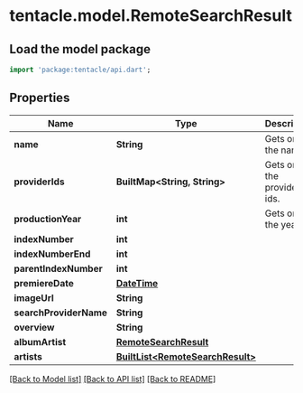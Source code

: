 # tentacle.model.RemoteSearchResult

## Load the model package
```dart
import 'package:tentacle/api.dart';
```

## Properties
Name | Type | Description | Notes
------------ | ------------- | ------------- | -------------
**name** | **String** | Gets or sets the name. | [optional] 
**providerIds** | **BuiltMap&lt;String, String&gt;** | Gets or sets the provider ids. | [optional] 
**productionYear** | **int** | Gets or sets the year. | [optional] 
**indexNumber** | **int** |  | [optional] 
**indexNumberEnd** | **int** |  | [optional] 
**parentIndexNumber** | **int** |  | [optional] 
**premiereDate** | [**DateTime**](DateTime.md) |  | [optional] 
**imageUrl** | **String** |  | [optional] 
**searchProviderName** | **String** |  | [optional] 
**overview** | **String** |  | [optional] 
**albumArtist** | [**RemoteSearchResult**](RemoteSearchResult.md) |  | [optional] 
**artists** | [**BuiltList&lt;RemoteSearchResult&gt;**](RemoteSearchResult.md) |  | [optional] 

[[Back to Model list]](../README.md#documentation-for-models) [[Back to API list]](../README.md#documentation-for-api-endpoints) [[Back to README]](../README.md)


